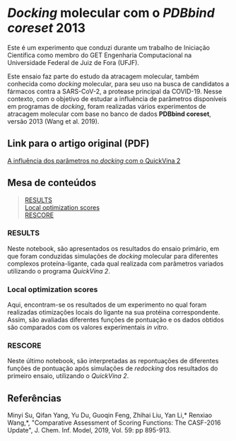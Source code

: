 # *Docking* molecular com o *PDBbind coreset* 2013

Este é um experimento que conduzi durante um trabalho de Iniciação Científica como membro do GET Engenharia Computacional na Universidade Federal de Juiz de Fora (UFJF).

Este ensaio faz parte do estudo da atracagem molecular, também conhecida como *docking* molecular, para seu uso na busca de candidatos a fármacos contra a SARS-CoV-2, a protease principal da COVID-19. Nesse contexto, com o objetivo de estudar a influência de parâmetros disponíveis em programas de *docking*, foram realizadas vários experimentos de atracagem molecular com base no banco de dados **PDBbind coreset**, versão 2013 (Wang et al. 2019).

## Link para o artigo original (PDF)
[A influência dos parâmetros no *docking* com o QuickVina 2](https://github.com/caiocrocha/pdbbind-coreset-2013/blob/master/A_influ_ncia_dos_par_metros_no_docking_com_o_QuickVina_2.pdf)

## Mesa de conteúdos

> [RESULTS](https://github.com/caiocrocha/pdbbind-coreset-2013/blob/master/RESULTS.ipynb)    
> [Local optimization scores](https://github.com/caiocrocha/pdbbind-coreset-2013/blob/master/local_opt/Local%20optimization%20scores.ipynb)    
> [RESCORE](https://github.com/caiocrocha/pdbbind-coreset-2013/blob/master/rescore/RESCORE.ipynb)

### RESULTS
Neste notebook, são apresentados os resultados do ensaio primário, em que foram conduzidas simulações de *docking* molecular para diferentes complexos proteína-ligante, cada qual realizada com parâmetros variados utilizando o programa *QuickVina 2*.

### Local optimization scores
Aqui, encontram-se os resultados de um experimento no qual foram realizadas otimizações locais do ligante na sua protéina correspondente. Assim, são avaliadas diferentes funções de pontuação e os dados obtidos são comparados com os valores experimentais *in vitro*.

### RESCORE

Neste último notebook, são interpretadas as repontuações de diferentes funções de pontuação após simulações de *redocking* dos resultados do primeiro ensaio, utilizando o *QuickVina 2*.

## Referências
Minyi Su, Qifan Yang, Yu Du, Guoqin Feng, Zhihai Liu, Yan Li,* Renxiao Wang,*, "Comparative Assessment of Scoring Functions: The CASF-2016 Update", J. Chem. Inf. Model, 2019, Vol. 59: pp 895-913.
